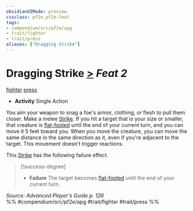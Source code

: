 ```yaml
---
obsidianUIMode: preview
cssclass: pf2e,pf2e-feat
tags:
- compendium/src/pf2e/apg
- trait/fighter
- trait/press
aliases: ["Dragging Strike"]
---
```

# Dragging Strike  [>](/rules/core-rulebook/chapter-9-playing-the-game.md#Actions "Single Action") *Feat 2*  
[fighter](/rules/traits/fighter.md)  [press](/rules/traits/press.md)  

- **Activity** Single Action

You aim your weapon to snag a foe's armor, clothing, or flesh to pull them closer. Make a melee [Strike](/rules/actions/strike.md). If you hit a target that is your size or smaller, that creature is [flat-footed](/rules/conditions.md#Flat-footed) until the end of your current turn, and you can move it 5 feet toward you. When you move the creature, you can move the same distance in the same direction as it, even if you're adjacent to the target. This movement doesn't trigger reactions.

This [Strike](/rules/actions/strike.md) has the following failure effect.

> [!success-degree] 
> - **Failure** The target becomes [flat-footed](/rules/conditions.md#Flat-footed) until the end of your current turn.

*Source: Advanced Player's Guide p. 126*  
%% #compendium/src/pf2e/apg #trait/fighter #trait/press %%